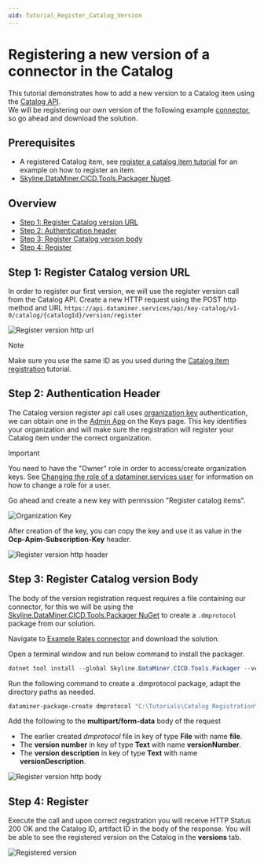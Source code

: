 ```yaml
---
uid: Tutorial_Register_Catalog_Version
---
```


# Registering a new version of a connector in the Catalog

This tutorial demonstrates how to add a new version to a Catalog item using the [Catalog API](xref:Register_Catalog_Item).  
We will be registering our own version of the following example [connector](https://github.com/SkylineCommunications/SLC-C-Example_Rates-Custom), so go ahead and download the solution.

## Prerequisites

- A registered Catalog item, see [register a catalog item tutorial](xref:Tutorial_Register_Catalog_Item) for an example on how to register an item.
- [Skyline.DataMiner.CICD.Tools.Packager Nuget](https://www.nuget.org/packages/Skyline.DataMiner.CICD.Tools.Packager#readme-body-tab).

## Overview

- [Step 1: Register Catalog version URL](#step-1-register-catalog-version-url)
- [Step 2: Authentication header](#step-2-authentication-header)
- [Step 3: Register Catalog version body](#step-3-register-catalog-version-body)
- [Step 4: Register](#step-4-register)

## Step 1: Register Catalog version URL

In order to register our first version, we will use the register version call from the Catalog API.
Create a new HTTP request using the POST http method and URL
`https://api.dataminer.services/api/key-catalog/v1-0/catalog/{catalogId}/version/register`

![Register version http url](~/user-guide/images/tutorial_catalog_registration_version_url.png)

> [!NOTE]  
> Make sure you use the same ID as you used during the [Catalog item registration](xref:Tutorial_Register_Catalog_Item) tutorial.

## Step 2: Authentication Header

The Catalog version register api call uses [organization key](xref:Managing_DCP_keys#organization-keys) authentication, we can obtain one in the [Admin App](https://admin.dataminer.services/) on the Keys page. 
This key identifies your organization and will make sure the registration will register your Catalog item under the correct organization.

> [!IMPORTANT]
> You need to have the "Owner" role in order to access/create organization keys. See [Changing the role of a dataminer.services user](xref:Changing_the_role_of_a_DCP_user) for information on how to change a role for a user.

Go ahead and create a new key with permission "Register catalog items".

![Organization Key](~/user-guide/images/tutorial_catalog_registration_create_org_key.png)

After creation of the key, you can copy the key and use it as value in the **Ocp-Apim-Subscription-Key** header.

![Register version http header](~/user-guide/images/tutorial_catalog_registration_version_headers.png)

## Step 3: Register Catalog version Body

The body of the version registration request requires a file containing our connector, for this we will be using the 
[Skyline.DataMiner.CICD.Tools.Packager NuGet](https://www.nuget.org/packages/Skyline.DataMiner.CICD.Tools.Packager#readme-body-tab) to create a `.dmprotocol` package from our solution.

Navigate to [Example Rates connector](https://github.com/SkylineCommunications/SLC-C-Example_Rates-Custom) and download the solution.

Open a terminal window and run below command to install the packager.

```powershell
dotnet tool install --global Skyline.DataMiner.CICD.Tools.Packager --version 2.0.3
```

Run the following command to create a .dmprotocol package, adapt the directory paths as needed.

```powershell
dataminer-package-create dmprotocol "C:\Tutorials\Catalog Registration\SLC-C-Example_Rates-Custom-1.0.1.X" --name catalog_registration_tutorial --output "C:\Tutorials\Catalog Registration\Packages"
```

Add the following to the **multipart/form-data** body of the request

- The earlier created *dmprotocol* file in key of type **File** with name **file**.
- The **version number** in key of type **Text** with name **versionNumber**.
- The **version description** in key of type **Text** with name **versionDescription**.

![Register version http body](~/user-guide/images/tutorial_catalog_registration_version_body.png)

## Step 4: Register

Execute the call and upon correct registration you will receive HTTP Status 200 OK and the Catalog ID, artifact ID in the body of the response.
You will be able to see the registered version on the Catalog in the **versions** tab.

![Registered version](~/user-guide/images/tutorial_catalog_registration_registered_version.png)
